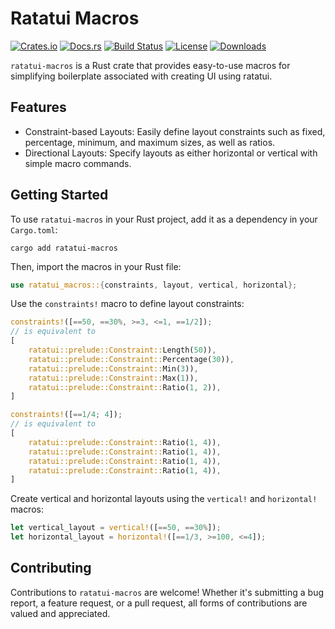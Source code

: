 # Ratatui Macros

[![Crates.io](https://img.shields.io/crates/v/ratatui-macros)](https://crates.io/crates/ratatui-macros)
[![Docs.rs](https://docs.rs/ratatui-macros/badge.svg)](https://docs.rs/ratatui-macros)
[![Build Status](https://github.com/kdheepak/ratatui-macros/actions/workflows/ci.yml/badge.svg)](https://github.com/kdheepak/ratatui-macros/actions)
[![License](https://img.shields.io/crates/l/ratatui-macros)](https://crates.io/crates/ratatui-macros#license)
[![Downloads](https://img.shields.io/crates/d/ratatui-macros)](https://crates.io/crates/ratatui-macros)

`ratatui-macros` is a Rust crate that provides easy-to-use macros for simplifying boilerplate
associated with creating UI using ratatui.

## Features

- Constraint-based Layouts: Easily define layout constraints such as fixed, percentage, minimum, and
  maximum sizes, as well as ratios.
- Directional Layouts: Specify layouts as either horizontal or vertical with simple macro commands.

## Getting Started

To use `ratatui-macros` in your Rust project, add it as a dependency in your `Cargo.toml`:

```shell
cargo add ratatui-macros
```

Then, import the macros in your Rust file:

```rust
use ratatui_macros::{constraints, layout, vertical, horizontal};
```

Use the `constraints!` macro to define layout constraints:

```rust
constraints!([==50, ==30%, >=3, <=1, ==1/2]);
// is equivalent to
[
    ratatui::prelude::Constraint::Length(50)),
    ratatui::prelude::Constraint::Percentage(30)),
    ratatui::prelude::Constraint::Min(3)),
    ratatui::prelude::Constraint::Max(1)),
    ratatui::prelude::Constraint::Ratio(1, 2)),
]
```

```rust
constraints!([==1/4; 4]);
// is equivalent to
[
    ratatui::prelude::Constraint::Ratio(1, 4)),
    ratatui::prelude::Constraint::Ratio(1, 4)),
    ratatui::prelude::Constraint::Ratio(1, 4)),
    ratatui::prelude::Constraint::Ratio(1, 4)),
]
```

Create vertical and horizontal layouts using the `vertical!` and `horizontal!` macros:

```rust
let vertical_layout = vertical!([==50, ==30%]);
let horizontal_layout = horizontal!([==1/3, >=100, <=4]);
```

## Contributing

Contributions to `ratatui-macros` are welcome! Whether it's submitting a bug report, a feature
request, or a pull request, all forms of contributions are valued and appreciated.
